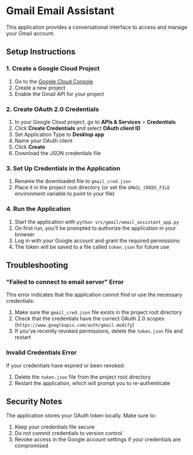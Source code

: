 # Gmail Email Assistant

This application provides a conversational interface to access and manage your Gmail account.

## Setup Instructions

### 1. Create a Google Cloud Project

1. Go to the [Google Cloud Console](https://console.cloud.google.com/)
2. Create a new project
3. Enable the Gmail API for your project

### 2. Create OAuth 2.0 Credentials

1. In your Google Cloud project, go to **APIs & Services** > **Credentials**
2. Click **Create Credentials** and select **OAuth client ID**
3. Set Application Type to **Desktop app**
4. Name your OAuth client
5. Click **Create**
6. Download the JSON credentials file

### 3. Set Up Credentials in the Application

1. Rename the downloaded file to `gmail_cred.json`
2. Place it in the project root directory (or set the `GMAIL_CREDS_FILE` environment variable to point to your file)

### 4. Run the Application

1. Start the application with `python src/gmail/email_assistant_app.py`
2. On first run, you'll be prompted to authorize the application in your browser
3. Log in with your Google account and grant the required permissions
4. The token will be saved to a file called `token.json` for future use

## Troubleshooting

### "Failed to connect to email server" Error

This error indicates that the application cannot find or use the necessary credentials:

1. Make sure the `gmail_cred.json` file exists in the project root directory
2. Check that the credentials have the correct OAuth 2.0 scopes (`https://www.googleapis.com/auth/gmail.modify`)
3. If you've recently revoked permissions, delete the `token.json` file and restart

### Invalid Credentials Error

If your credentials have expired or been revoked:

1. Delete the `token.json` file from the project root directory
2. Restart the application, which will prompt you to re-authenticate

## Security Notes

The application stores your OAuth token locally. Make sure to:

1. Keep your credentials file secure
2. Do not commit credentials to version control
3. Revoke access in the Google account settings if your credentials are compromised
